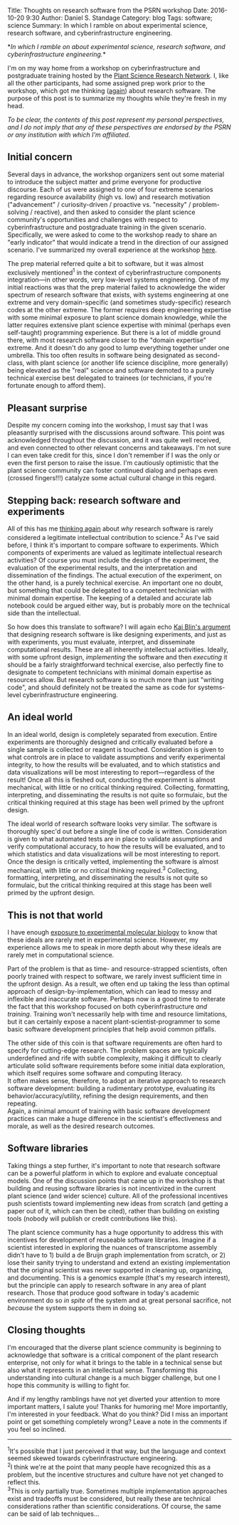 Title: Thoughts on research software from the PSRN workshop
Date: 2016-10-20 9:30
Author: Daniel S. Standage
Category: blog
Tags: software; science
Summary: In which I ramble on about experimental science, research software, and cyberinfrastructure engineering.

\*_In which I ramble on about experimental science, research software, and cyberinfrastructure engineering._\*

I'm on my way home from a workshop on cyberinfrastructure and postgraduate training hosted by the [Plant Science Research Network](http://bti.cornell.edu/news/plant-science-research-network-launches/).
I, like all the other participants, had some assigned prep work prior to the workshop, which got me thinking ([again](misconceptions-about-research-software.html)) about research software.
The purpose of this post is to summarize my thoughts while they're fresh in my head.

*To be clear, the contents of this post represent my personal perspectives, and I do not imply that any of these perspectives are endorsed by the PSRN or any institution with which I'm affiliated.*

## Initial concern

Several days in advance, the workshop organizers sent out some material to introduce the subject matter and prime everyone for productive discourse.
Each of us were assigned to one of four extreme scenarios regarding resource availability (high vs. low) and research motivation ("advancement" / curiosity-driven / proactive vs. "necessity" / problem-solving / reactive), and then asked to consider the plant science community's opportunities and challenges with respect to cyberinfrastructure and postgraduate training in the given scenario.
Specifically, we were asked to come to the workshop ready to share an "early indicator" that would indicate a trend in the direction of our assigned scenario.
I've summarized my overall experience at the workshop [here](my-thoughts-on-the-psrn-workshop-on-cyberinfrastructure-and-training.html).

The prep material referred quite a bit to software, but it was almost exclusively mentioned<sup>1</sup> in the context of cyberinfrastructure components integration—in other words, very low-level systems engineering.
One of my initial reactions was that the prep material failed to acknowledge the wider spectrum of research software that exists, with systems engineering at one extreme and very domain-specific (and sometimes study-specific) research codes at the other extreme.
The former requires deep engineering expertise with some minimal exposure to plant science domain knowledge, while the latter requires extensive plant science expertise with minimal (perhaps even self-taught) programming experience.
But there is a lot of middle ground there, with most research software closer to the "domain expertise" extreme.
And it doesn't do any good to lump everything together under one umbrella.
This too often results in software being designated as second-class, with plant science (or another life science discipline, more generally) being elevated as the "real" science and software demoted to a purely technical exercise best delegated to trainees (or technicians, if you're fortunate enough to afford them).

## Pleasant surprise

Despite my concern coming into the workshop, I must say that I was pleasantly surprised with the discussions around software.
This point was acknowledged throughout the discussion, and it was quite well received, and even connected to other relevant concerns and takeaways.
I'm not sure I can even take credit for this, since I don't remember if I was the only or even the first person to raise the issue.
I'm cautiously optimistic that the plant science community can foster continued dialog and perhaps even (crossed fingers!!!) catalyze some actual cultural change in this regard.

## Stepping back: research software and experiments

All of this has me [thinking again](misconceptions-about-research-software.html) about *why* research software is rarely considered a legitimate intellectual contribution to science.<sup>2</sup>
As I've said before, I think it's important to compare software to experiments.
Which components of experiments are valued as legitimate intellectual research activities?
Of course you must include the design of the experiment, the evaluation of the experimental results, and the interpretation and dissemination of the findings.
The actual execution of the experiment, on the other hand, is a purely technical exercise.
An important one no doubt, but something that could be delegated to a competent technician with minimal domain expertise.
The keeping of a detailed and accurate lab notebook could be argued either way, but is probably more on the technical side than the intellectual.

So how does this translate to software?
I will again echo [Kai Blin's argument](http://phdops.kblin.org/software-dev-intellectual-contribution.html) that designing research software is like designing experiments, and just as with experiments, you must evaluate, interpret, and disseminate computational results.
These are all inherently intellectual activities.
Ideally, with some upfront design, *implementing* the software and then *executing* it should be a fairly straightforward technical exercise, also perfectly fine to designate to competent technicians with minimal domain expertise as resources allow.
But research software is so much more than just "writing code", and should definitely not be treated the same as code for systems-level cyberinfrastructure engineering.

## An ideal world

In an ideal world, design is completely separated from execution.
Entire experiments are thoroughly designed and critically evaluated before a single sample is collected or reagent is touched.
Consideration is given to what controls are in place to validate assumptions and verify experimental integrity, to how the results will be evaluated, and to which statistics and data visualizations will be most interesting to report—regardless of the result!
Once all this is fleshed out, conducting the experiment is almost mechanical, with little or no critical thinking required.
Collecting, formatting, interpreting, and disseminating the results is not quite so formulaic, but the critical thinking required at this stage has been well primed by the upfront design.

The ideal world of research software looks very similar.
The software is thoroughly spec'd out before a single line of code is written.
Consideration is given to what automated tests are in place to validate assumptions and verify computational accuracy, to how the results will be evaluated, and to which statistics and data visualizations will be most interesting to report.
Once the design is critically vetted, implementing the software is almost mechanical, with little or no critical thinking required.<sup>3</sup>
Collecting, formatting, interpreting, and disseminating the results is not quite so formulaic, but the critical thinking required at this stage has been well primed by the upfront design.

## This is not that world

I have enough [exposure to experimental molecular biology](https://udall-lab.byu.edu/LabPersonnel) to know that these ideals are rarely met in experimental science.
However, my experience allows me to speak in more depth about why these ideals are rarely met in computational science.

Part of the problem is that as time- and resource-strapped scientists, often poorly trained with respect to software, we rarely invest sufficient time in the upfront design.
As a result, we often end up taking the less than optimal approach of design-by-implementation, which can lead to messy and inflexible and inaccurate software.
Perhaps now is a good time to reiterate the fact that this workshop focused on both cyberinfrastructure *and training*.
Training won't necessarily help with time and resource limitations, but it can certainly expose a nacent plant-scientist-programmer to some basic software development principles that help avoid common pitfalls.

The other side of this coin is that software requirements are often hard to specify for cutting-edge research.
The problem spaces are typically underdefined and rife with subtle complexity, making it difficult to clearly articulate solid software requirements before some initial data exploration, which itself requires some software and computing literacy.  
It often makes sense, therefore, to adopt an iterative approach to research software development: building a rudimentary prototype, evaluating its behavior/accuracy/utility, refining the design requirements, and then repeating.  
Again, a minimal amount of training with basic software development practices can make a huge difference in the scientist's effectiveness and morale, as well as the desired research outcomes.

## Software libraries

Taking things a step further, it's important to note that research software can be a powerful platform in which to explore and evaluate conceptual models.
One of the discussion points that came up in the workshop is that building and reusing software libraries is not incentivized in the current plant science (and wider science) culture.
All of the professional incentives push scientists toward implementing new ideas from scratch (and getting a paper out of it, which can then be cited), rather than building on existing tools (nobody will publish or credit contributions like this).

The plant science community has a huge opportunity to address this with incentives for development of reuseable software libraries.
Imagine if a scientist interested in exploring the nuances of transcriptome assembly didn't have to 1) build a de Bruijn graph implementation from scratch, or 2) lose their sanity trying to understand and extend an existing implementation that the original scientist was never supported in cleaning up, organizing, and documenting.
This is a genomics example (that's my research interest), but the principle can apply to research software in any area of plant research.
Those that produce good software in today's academic environment do so *in spite* of the system and at great personal sacrifice, not *because* the system supports them in doing so.

## Closing thoughts

I'm encouraged that the diverse plant science community is beginning to acknowledge that software is a critical component of the plant research enterprise, not only for what it brings to the table in a technical sense but also what it represents in an intellectual sense.
Transforming this understanding into cultural change is a much bigger challenge, but one I hope this community is willing to fight for.

And if my lengthy ramblings have not yet diverted your attention to more important matters, I salute you!
Thanks for humoring me!
More importantly, I'm interested in your feedback.
What do you think?
Did I miss an important point or get something completely wrong?
Leave a note in the comments if you feel so inclined.

----------

<sup>1</sup>It's possible that I just perceived it that way, but the language and context seemed skewed towards cyberinfrastructure engineering.  
<sup>2</sup>I think we're at the point that many people have recognized this as a problem, but the incentive structures and culture have not yet changed to reflect this.  
<sup>3</sup>This is only partially true. Sometimes multiple implementation approaches exist and tradeoffs must be considered, but really these are technical considerations rather than scientific considerations. Of course, the same can be said of lab techniques...
